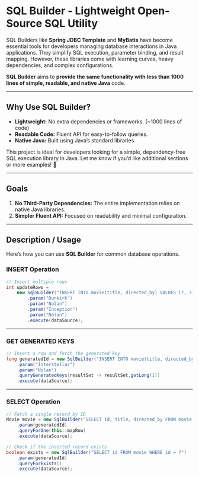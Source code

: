 # SQL Builder - Lightweight Open-Source SQL Utility

SQL Builders like **Spring JDBC Template** and **MyBatis** have become essential tools for developers managing database interactions in Java applications. They simplify SQL execution, parameter binding, and result mapping. However, these libraries come with learning curves, heavy dependencies, and complex configurations.

**SQL Builder** aims to **provide the same functionality with less than 1000 lines of simple, readable, and native Java** code.

---

## Why Use SQL Builder?
- **Lightweight:** No extra dependencies or frameworks. (~1000 lines of code) 
- **Readable Code:** Fluent API for easy-to-follow queries.
- **Native Java:** Built using Java’s standard libraries.

This project is ideal for developers looking for a simple, dependency-free SQL execution library in Java. Let me know if you’d like additional sections or more examples! 🚀

---

## Goals
1. **No Third-Party Dependencies:** The entire implementation relies on native Java libraries.
2. **Simpler Fluent API:** Focused on readability and minimal configuration.

---

## Description / Usage
Here’s how you can use **SQL Builder** for common database operations.

### **INSERT Operation**
```java
// Insert multiple rows
int updateRows =
    new SqlBuilder("INSERT INTO movie(title, directed_by) VALUES (?, ?), (?, ?)")
        .param("Dunkirk")
        .param("Nolan")
        .param("Inception")
        .param("Nolan")
        .execute(dataSource);

```

---

### **GET GENERATED KEYS**
```java
// Insert a row and fetch the generated key
long generatedId = new SqlBuilder("INSERT INTO movie(title, directed_by) VALUES (?, ?)")
    .param("Interstellar")
    .param("Nolan")
    .queryGeneratedKeys(resultSet -> resultSet.getLong(1))
    .execute(dataSource);

```

---

### **SELECT Operation**
```java
// Fetch a single record by ID
Movie movie = new SqlBuilder("SELECT id, title, directed_by FROM movie WHERE id = ?")
    .param(generatedId)
    .queryForOne(this::mapRow)
    .execute(dataSource);

// Check if the inserted record exists
boolean exists = new SqlBuilder("SELECT id FROM movie WHERE id = ?")
    .param(generatedId)
    .queryForExists()
    .execute(dataSource);

```
